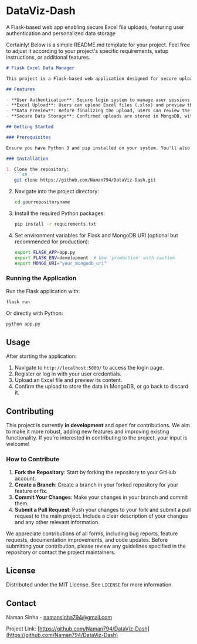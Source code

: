# DataViz-Dash
A Flask-based web app enabling secure Excel file uploads, featuring user authentication and personalized data storage


Certainly! Below is a simple README.md template for your project. Feel free to adjust it according to your project's specific requirements, setup instructions, or additional features.

```markdown
# Flask Excel Data Manager

This project is a Flask-based web application designed for secure uploading and management of Excel data. It integrates user authentication and leverages MongoDB for efficient data storage, providing a seamless experience for users to upload, preview, and confirm their Excel data in a secure environment.

## Features

- **User Authentication**: Secure login system to manage user sessions.
- **Excel Upload**: Users can upload Excel files (.xlsx) and preview their content.
- **Data Preview**: Before finalizing the upload, users can review the data.
- **Secure Data Storage**: Confirmed uploads are stored in MongoDB, with data organized in user-specific collections.

## Getting Started

### Prerequisites

Ensure you have Python 3 and pip installed on your system. You'll also need MongoDB set up either locally or hosted.

### Installation

1. Clone the repository:
   ```sh
   git clone https://github.com/Naman794/DataViz-Dash.git
   ```
2. Navigate into the project directory:
   ```sh
   cd yourrepositoryname
   ```
3. Install the required Python packages:
   ```sh
   pip install -r requirements.txt
   ```
4. Set environment variables for Flask and MongoDB URI (optional but recommended for production):
   ```sh
   export FLASK_APP=app.py
   export FLASK_ENV=development  # Use 'production' with caution
   export MONGO_URI="your_mongodb_uri"
   ```

### Running the Application

Run the Flask application with:
```sh
flask run
```
Or directly with Python:
```sh
python app.py
```

## Usage

After starting the application:
1. Navigate to `http://localhost:5000/` to access the login page.
2. Register or log in with your user credentials.
3. Upload an Excel file and preview its content.
4. Confirm the upload to store the data in MongoDB, or go back to discard it.

## Contributing

This project is currently **in development** and open for contributions. We aim to make it more robust, adding new features and improving existing functionality. If you're interested in contributing to the project, your input is welcome!

### How to Contribute

1. **Fork the Repository**: Start by forking the repository to your GitHub account.
2. **Create a Branch**: Create a branch in your forked repository for your feature or fix.
3. **Commit Your Changes**: Make your changes in your branch and commit them.
4. **Submit a Pull Request**: Push your changes to your fork and submit a pull request to the main project. Include a clear description of your changes and any other relevant information.

We appreciate contributions of all forms, including bug reports, feature requests, documentation improvements, and code updates. Before submitting your contribution, please review any guidelines specified in the repository or contact the project maintainers.

## License

Distributed under the MIT License. See `LICENSE` for more information.

## Contact

Naman Sinha - namansinha794@gmail.com

Project Link: [https://github.com/Naman794/DataViz-Dash](https://github.com/Naman794/DataViz-Dash)


